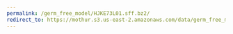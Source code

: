 ```yaml
---
permalink: /germ_free_model/HJKE73L01.sff.bz2/
redirect_to: https://mothur.s3.us-east-2.amazonaws.com/data/germ_free_model/HJKE73L01.sff.bz2
---
```



